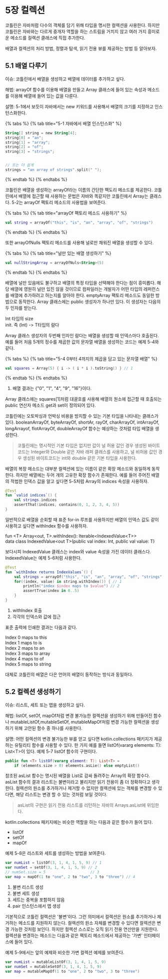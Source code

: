 # 5장 컬렉션

코틀린은 자바처럼 다수의 객체를 담기 위해 타입을 명시한 컬렉션을 사용한다. 하지만 코틀린은 자바와는 다르게 중개자 역할을 하는 스트림을 거치지 않고 여러 가지 흥미로운 메소드를 컬렉션 클래스에 직접 추가한다.

배열과 컬렉션의 처리 방법, 정렬과 탐색, 읽기 전용 뷰를 제공하는 방법 등 알아보자.

## 5.1 배열 다루기

이슈: 코틀린에서 배열을 생성하고 배열에 데이터를 추가하고 싶다.

해법: arrayOf 함수를 이용해 배열을 만들고 Array 클래스에 들어 있는 속성과 메소드를 이용해 배열에 들어 있는 값을 다룬다.

설명: 5-1에서 보듯이 자바에서는 new 키워드를 사용해서 배열의 크기를 지정하고 인스턴스화한다.

{% tabs %}
{% tab title="5-1 자바에서 배열 인스턴스화" %}
```kotlin
String[] string = new String[4];
string[0] = "an";
string[1] = "array";
string[2] = "of";
string[3] = "strings";


// 또는 더 쉽게
strings = "an array of strings".split(" ");
```
{% endtab %}
{% endtabs %}

코틀린은 배열을 생성하는 arrayOf라는 이름의 간단한 팩도리 메소드를 제공한다. 코틀린에서 배열에 접근할 때 사용하는 문법은 자바와 똑같지만 코틀린에서 Array는 클래스다. 5-2는 arrayOf 팩토리 메소드의 사용법을 보여준다.

{% tabs %}
{% tab title="arrayOf 팩토리 메소드 사용하기" %}
```kotlin
val string = arrayOf("this", "is", "an", "array", "of", "strings")
```
{% endtab %}
{% endtabs %}

또한 arrayOfNulls 팩토리 메소드를 사용해 널로만 채워진 배열을 생성할 수 있다.

{% tabs %}
{% tab title="널만 있는 배열 생성하기" %}
```kotlin
val nullStringArray = arrayOfNuls<String>(5)
```
{% endtab %}
{% endtabs %}

배열에 널만 있음에도 불구하고 배열의 특정 타입을 선택해야 한다는 점이 흥미롭다. 해당 배열에 영원히 널만 있진 않을 것이므로 컴파일러는 개발자가 어떤 타입의 레퍼런스를 배열에 추가하려고 하는지를 알아야 한다. emptyArray 팩토리 메소드도 동일한 방법으로 동작한다. Array 클래스에는 public 생성자가 하나만 있다. 이 생성자는 다음의 두 인자를 받는다.

Int 타입의 size  
init. 즉 \(Int\) -&gt; T타입의 람다

Array 클래스 생성자의 두번째 인자인 람다는 배열을 생성할 때 인덱스마다 호출된다. 예를 들어 처음 5개의 정수를 제곱한 값의 문자열 배열을 생성하는 코드는 예제 5-4와 같다.

{% tabs %}
{% tab title="5-4 0부터 4까지의 제곱을 담고 있는 문자열 배열" %}
```kotlin
val squares = Array(5) { i -> ( i * i ).toString() } // 1
```
{% endtab %}
{% endtabs %}

1. 배열 결과는 {"0", "1", "4", "9", "16"}이다.

Array 클래스에는 squares\[1\]처럼 대괄호를 사용해 배열의 원소에 접근할 때 호출되는 public 연산자 메소드 get과 set이 정의되어 있다.

코틀린에는 오토박싱과 언박싱 비용을 방지할 수 있는 기본 타입을 나타내는 클래스가 있다. booleanArrayOf, byteArrayOf, shortAr, rayOf, charArrayOf, intArrayOf, longArrayof, flotArrayOf, doubleArrayOf 함수는 예상하는 것처럼 타입 배열을 생성한다.

> 코틀린에는 명시적인 기본 타입은 없지만 값이 널 허용 값인 경우 생성된 바이트코드는 Integer와 Double 같은 자바 래퍼 클래스를 사용하고, 널 비허용 값인 경우 생성된 바이트코드는 int와 double 같은 기본 타입을 사용한다.

배열의 복장 메소드는 대부분 컬렉션에 있는 이름이 같은 확장 메소드와 동일하게 동작한다. 하지만 배열에는 두어 개의 고유한 확장 함수가 존재한다. 예를 들어 주어진 배열의 적법한 인덱스 값을 알고 싶다면 5-5처럼 Array의 indices 속성을 사용하자.

```kotlin
@Test
fun `valid indices`() {
    val strings.indices
    assertThat(indices, contains(0, 1, 2, 3, 4, 5))
}
```

일반적으로 배열을 순회할 때 표준 for-in 루프를 사용하지만 배열의 인덱스 값도 같이 사용하고 싶다면 withIndex 함수를 사용하자.

fun &lt;T&gt; Array&lt;out, T&gt;.withIndex\(\): Iterable&lt;IndexedValue&lt;T&gt;&gt;  
data class IndexedValue&lt;out T&gt;\(public val index: Int, public val value: T\)

보다시피 IndexedValue 클래스는 index와 value 속성을 가진 데이터 클래스다. IndexedValue는 예제 5-6처럼 사용한다.

```kotlin
@Test
fun `withIndex returns IndexValues`() {
    val strings = arrayOf("this", "is", "an", "array", "of", "strings")
    for((index, value) in string.withIndex()) { // 1
        println("index $index maps to $value") // 2
        assertTrue(index in 0..5)
    }
}
```

1. withIndex 호출
2. 각각의 인덱스와 값에 접근

표준 출력에 인쇄한 결과는 다음과 같다.

Index 0 maps to this  
Index 1 maps to is  
Index 2 maps to an  
Index 3 maps to array  
Index 4 maps to of  
Index 5 maps to string

대체로 코틀린의 배열은 다은 언어의 배열이 동작하는 방식과 동일하다.

## 5.2 컬렉션 생성하기

이슈: 리스트, 세트 또는 맵을 생성하고 싶다.

해법: listOf, setOf, mapOf처럼 변경 불가능한 컬렉션을 생성하기 위해 만들어진 함수나 mutableListOf,mutableSetOf, mutableMapOf처럼 변경 가능한 컬렉션을 생성하기 위해 고안된 함수 중 하나를 사용한다.

설명: 어떤 컬렉션의 변경 불가능한 뷰를 얻고 싶다면 kotlin.collections 패키지가 제공하는 유틸리티 함수를 사용할 수 있다. 한 가지 예를 들면 listOf\(vararg elements: T\): List&lt;T&gt;이 있다. 예제 5-7 listOf 함수의 구현이다.

```kotlin
public fun <T> listOf(vararg element: T): List<T> =
    if (elements.size > 0) elements.asLie() else emptyList()
```

참조된 asList 함수는 명시된 배열을 List로 감싸 돌려주는 Array의 확장 함수다. asList 함수의 결과 리스트는 불변이라고 불리지만 읽기 전용이 좀 더 정확하다고 생각한다. 컬렉션의 원소를 추가하거나 제거할 수 없지만 컬렉션에 있는 객체를 변경할 수 있다면, 해당 리스트는 변경 할 수 있는 것처럼 보일 것이다.

> asList의 구현은 읽기 전용 리스트를 리턴하는 자바의 Arrays.asList에 위임한다.

kotlin.collections 패키지에는 비슷한 역할을 하는 다음과 같은 함수가 들어 있다.

* listOf
* setOf
* mapOf

예제 5-8은 리스트와 세트를 생성하는 방법을 보여준다.

```kotlin
var numList = listOf(3, 1, 4, 1, 5, 9) // 1
var numSet = setOf(3, 1, 4, 1, 5, 9) // 2
// numSet.size = 5                    // 3
var map = mapOf(1 to "one", 2 to "two", 3 to "three") // 4
```

1. 불변 리스트 생성
2. 불변 세트 생성
3. 세트는 중복을 포함하지 않음
4. pair 인스턴스에서 맵 생성

기본적으로 코틀린 컬렉션은 '불변'이다. 그런 의미에서 컬렉션은 원소를 추가하거나 제거하는 메소드를 지원하지 않는다. 컬렉션의 원소 자체를 변경할 수 있다면 컬렉션은 변경 가능한 것처럼 보인다. 하지만 컬렉션 스스로는 오직 읽기 전용 연산만을 지원한다. 컬렉션을 변경하는 메소드는 다음과 같은 팩토리 메소드에서 제공하는 '가변' 인터페이스에 들어 있다.

예제 5-9에서는 앞의 예제와 비슷한 가변 컬렉션 예제를 보여준다.

```kotlin
var numList = mutableListOf(3, 1, 4, 1, 5, 9)
var numSet = mutableSetOf(3, 1, 4, 1, 5, 9)
var map = mutableMapOf(1 to "one", 2 to "two", 3 to "three")
```

